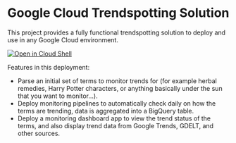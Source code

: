 # Google Cloud Trendspotting Solution

This project provides a fully functional trendspotting solution to deploy and use in any Google Cloud environment.

[![Open in Cloud Shell](https://gstatic.com/cloudssh/images/open-btn.png)](https://ssh.cloud.google.com/cloudshell/open?cloudshell_git_repo=https://github.com/tyayers/google-cloud-trendspotting&cloudshell_git_branch=main&cloudshell_workspace=.&cloudshell_tutorial=docs/tutorial.md)

Features in this deployment:
* Parse an initial set of terms to monitor trends for (for example herbal remedies, Harry Potter characters, or anything basically under the sun that you want to monitor...).
* Deploy monitoring pipelines to automatically check daily on how the terms are trending, data is aggregated into a BigQuery table.
* Deploy a monitoring dashboard app to view the trend status of the terms, and also display trend data from Google Trends, GDELT, and other sources.



